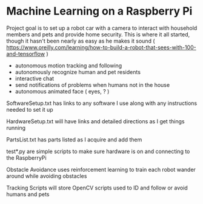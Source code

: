 # Machine Learning on a Raspberry Pi

Project goal is to set up a robot car with a camera to interact with household members and pets and provide home security. This is where it all started, though it hasn't been nearly as easy as he makes it sound ( https://www.oreilly.com/learning/how-to-build-a-robot-that-sees-with-100-and-tensorflow )

- autonomous motion tracking and following
- autonomously recognize human and pet residents
- interactive chat
- send notifications of problems when humans not in the house
- autonomous animated face ( eyes, ? ) 


SoftwareSetup.txt has links to any software I use along with any instructions needed to set it up

HardwareSetup.txt will have links and detailed directions as I get things running

PartsList.txt has parts listed as I acquire and add them

test*.py are simple scripts to make sure hardware is on and connecting to the RaspberryPi

Obstacle Avoidance uses reinforcement learning to train each robot wander around while avoiding obstacles

Tracking Scripts will store OpenCV scripts used to ID and follow or avoid humans and pets


